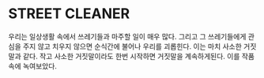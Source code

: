 # STREET CLEANER

우리는 일상생활 속에서 쓰레기들과 마주할 일이 매우 많다. 그리고 그 쓰레기들에게 관심을 주지 않고 치우지 않으면 순식간에 불어나 우리를 괴롭힌다. 이는 마치 사소한 거짓말과 같다. 작고 사소한 거짓말이라도 한번 시작하면 거짓말을 계속하게된다. 이를 작품속에 녹여보았다.
